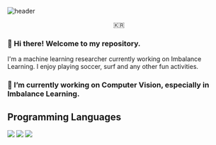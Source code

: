 ![header](https://capsule-render.vercel.app/api?type=soft&color=auto&height=150&section=header&text=JihunKim&fontSize=70&animation=twinkling)
<p align="center">🇰🇷</p>

### 👋 Hi there! Welcome to my repository. 
I'm a machine learning researcher currently working on Imbalance Learning.
I enjoy playing soccer, surf and any other fun activities.

### 🔭 I’m currently working on Computer Vision, especially in Imbalance Learning.

## Programming Languages
<img src="https://img.shields.io/badge/c++-00599C?style=flat-square&logo=python&logoColor=white"/> <img src="https://img.shields.io/badge/python-3776AB?style=flat-square&logo=python&logoColor=white"/> <img src="https://img.shields.io/badge/pytorch-EE4C2C?style=flat-square&logo=pytorch&logoColor=white"/>
<!--
**caisarl76/caisarl76** is a ✨ _special_ ✨ repository because its `README.md` (this file) appears on your GitHub profile.

<a href="mailto:caisarl76@gmail.com"><img src="https://img.shields.io/badge/caisarl76@gmail.com-EA4335?style=flat-square&logo=gmail&logoColor=white"/></a>
<a href="https://www.linkedin.com/in/jihun-kim-753231206/"><img src="https://img.shields.io/badge/JihunKim-0A66C2?style=flat-square&logo=linkedin&logoColor=white"/></a>
<a href="https://www.instagram.com/pizza_jh/"><img src="https://img.shields.io/badge/pizza_jh-E4405F?style=flat-square&logo=Instagram&logoColor=white"/></a>


Here are some ideas to get you started:

- 🔭 I’m currently working on ...
- 🌱 I’m currently learning ...
- 👯 I’m looking to collaborate on ...
- 🤔 I’m looking for help with ...
- 💬 Ask me about ...
- 📫 How to reach me: ...
- 😄 Pronouns: ...
- ⚡ Fun fact: ...
-->
